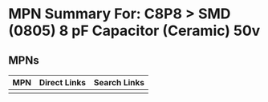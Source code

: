 



# MPN Summary For: C8P8 > SMD (0805) 8 pF Capacitor (Ceramic) 50v

## MPNs
  

|MPN|Direct Links|Search Links|
| :--- | :--- | :--- |
||||
